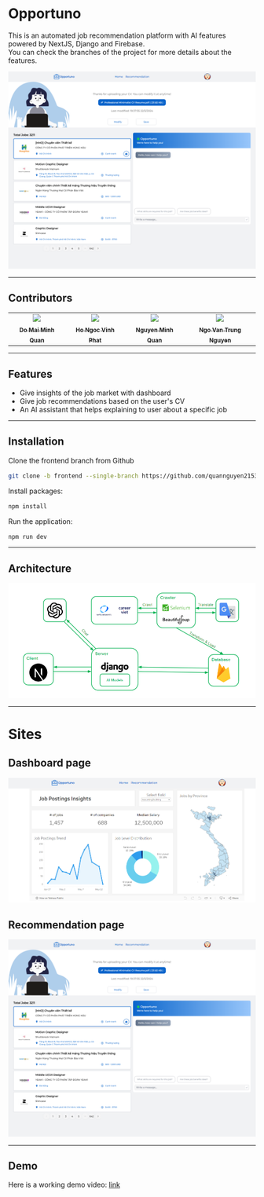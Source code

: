 Opportuno
============

This is an automated job recommendation platform with AI features powered by NextJS, Django and Firebase.<br>
You can check the branches of the project for more details about the features.


![Web Preview](./images/web.png)

---
## Contributors

<table>
  <tr>
  <td align="center">
        <a href="https://github.com/MinhQuan020903">
            <img src="https://avatars.githubusercontent.com/u/91861930?v=4" width="100px;"/>
            <br />
            <sub>
                <b>Do Mai Minh Quan</b>
            </sub>
        </a>
        <br />
        </a> 
    </td>
    <td align="center">
        <a href="https://github.com/phathnv">
            <img src="https://avatars.githubusercontent.com/u/68806946?v=4" width="100px;"/>
            <br />
            <sub>
                <b>Ho Ngoc Vinh Phat</b>
            </sub>
        </a>
        <br />
        </a> 
    </td>
    <td align="center">
        <a href="https://github.com/quannguyen2153">
            <img src="https://avatars.githubusercontent.com/u/122888400?v=4" width="100px;"/>
            <br />
            <sub>
                <b>Nguyen Minh Quan</b>
            </sub>
        </a>
        <br />
        </a> 
    </td>
    <td align="center">
        <a href="https://github.com/42nvtn">
            <img src="https://avatars.githubusercontent.com/u/81548893?v=4" width="100px;"/>
            <br />
            <sub>
                <b>Ngo Van Trung Nguyen</b>
            </sub>
        </a>
        <br />
        </a> 
    </td>
  </tr>
</table>

---
## Features
- Give insights of the job market with dashboard
- Give job recommendations based on the user's CV
- An AI assistant that helps explaining to user about a specific job

---
## Installation

Clone the frontend branch from Github

```sh
git clone -b frontend --single-branch https://github.com/quannguyen2153/JobRecommendation.git
```
Install packages:

```sh
npm install
```

Run the application:

```sh
npm run dev
```

---
## Architecture
![](./images/architecture.PNG)

---
# Sites
## Dashboard page
![](./images/dashboard.PNG)

## Recommendation page
![](./images/web.png)


---
## Demo
Here is a working demo video: <a href="https://drive.google.com/file/d/1Gv-bPND4OWOBdq_bR9Ockyil7xJ_UIep/view?usp=drive_link" target="_blank">link</a>





